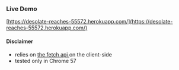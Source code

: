 ### Live Demo
[https://desolate-reaches-55572.herokuapp.com/](https://desolate-reaches-55572.herokuapp.com/)

#### Disclaimer

* relies on [the fetch api ](https://developer.mozilla.org/en-US/docs/Web/API/Fetch_API) on the client-side
* tested only in Chrome 57
